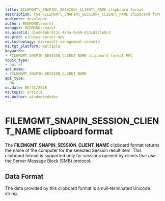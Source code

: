 ```yaml
---
title: FILEMGMT\_SNAPIN\_SESSION\_CLIENT\_NAME clipboard format
description: The FILEMGMT\_SNAPIN\_SESSION\_CLIENT\_NAME clipboard format returns the name of the computer for the selected Session result item. This clipboard format is supported only for sessions opened by clients that use the Server Message Block (SMB) protocol.
audience: developer
author: REDMOND\\markl
manager: REDMOND\\markl
ms.assetid: d1ed68ab-013c-474a-9e69-da3cd231e0cd
ms.prod: windows-server-dev
ms.technology: microsoft-management-console
ms.tgt_platform: multiple
keywords:
- FILEMGMT_SNAPIN_SESSION_CLIENT_NAME clipboard format MMC
topic_type:
- apiref
api_name:
- FILEMGMT_SNAPIN_SESSION_CLIENT_NAME
api_type:
- NA
ms.date: 05/31/2018
ms.topic: article
ms.author: windowssdkdev
---
```


# FILEMGMT\_SNAPIN\_SESSION\_CLIENT\_NAME clipboard format

The **FILEMGMT\_SNAPIN\_SESSION\_CLIENT\_NAME** clipboard format returns the name of the computer for the selected Session result item. This clipboard format is supported only for sessions opened by clients that use the Server Message Block (SMB) protocol.

## Data Format

The data provided by this clipboard format is a null-terminated Unicode string.

 

 




